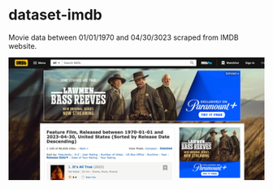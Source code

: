 # dataset-imdb
Movie data between 01/01/1970 and 04/30/3023 scraped from IMDB website.


![Screenshot of a comment on a GitHub issue showing an image, added in the Markdown, of an Octocat smiling and raising a tentacle.](imdb.png)
